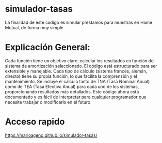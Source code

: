# simulador-tasas
La finalidad de este codigo es simular prestamos para muestras en Home Mutual, de forma muy simple

# Explicación General:

Cada función tiene un objetivo claro: calcular los resultados en función del sistema de amortización seleccionado.
El código está estructurado para ser extensible y manejable.
Cada tipo de cálculo (sistema francés, alemán, directo) tiene su propia función, lo que facilita la comprensión y el mantenimiento.
Se incluye el cálculo tanto de TNA (Tasa Nominal Anual) como de TEA (Tasa Efectiva Anual) para cada uno de los sistemas, proporcionando resultados más detallados.
Este código ahora está documentado y es fácil de interpretar para cualquier programador que necesite trabajar o modificarlo en el futuro.

# Acceso rapido
https://marioageno.github.io/simulador-tasas/
